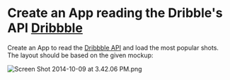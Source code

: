 # Create an App reading the Dribble's API [Dribbble](https://dribbble.com) #

Create an App to read the [Dribbble API](http://developer.dribbble.com/v1/) and load the most popular shots.
The layout should be based on the given mockup:

![Screen Shot 2014-10-09 at 3.42.06 PM.png](https://bitbucket.org/repo/bApLBb/images/3039998141-Screen%20Shot%202014-10-09%20at%203.42.06%20PM.png)
